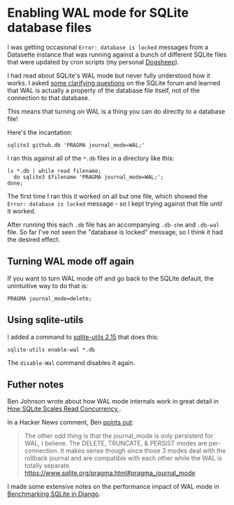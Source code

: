 # Enabling WAL mode for SQLite database files

I was getting occasional `Error: database is locked` messages from a Datasette instance that was running against a bunch of different SQLite files that were updated by cron scripts (my personal [Dogsheep](https://dogsheep.github.io/)).

I had read about SQLite's WAL mode but never fully understood how it works. I asked [some clarifying questions](https://sqlite.org/forum/forumpost/e6c238e854) on the SQLite forum and learned that WAL is actually a property of the database file itself, not of the connection to that database.

This means that turning on WAL is a thing you can do directly to a database file!

Here's the incantation:

    sqlite3 github.db 'PRAGMA journal_mode=WAL;'

I ran this against all of the `*.db` files in a directory like this:

    ls *.db | while read filename;
      do sqlite3 $filename 'PRAGMA journal_mode=WAL;';
    done;

The first time I ran this it worked on all but one file, which showed the `Error: database is locked` message - so I kept trying against that file until it worked.

After running this each `.db` file has an accompanying `.db-shm` and `.db-wal` file. So far I've not seen the "database is locked" message, so I think it had the desired effect.

## Turning WAL mode off again

If you want to turn WAL mode off and go back to the SQLite default, the unintuitive way to do that is:

    PRAGMA journal_mode=delete;

## Using sqlite-utils

I added a command to [sqlite-utils 2.15](https://sqlite-utils.datasette.io/en/stable/changelog.html#v2-15) that does this:

    sqlite-utils enable-wal *.db

The `disable-Wal` command disables it again.

## Futher notes

Ben Johnson wrote about how WAL mode internals work in great detail in [How SQLite Scales Read Concurrency ](https://fly.io/blog/sqlite-internals-wal/).

In a Hacker News comment, Ben [points out](https://news.ycombinator.com/item?id=32581486):

>  The other odd thing is that the journal_mode is only persistent for WAL, I believe. The DELETE, TRUNCATE, & PERSIST modes are per-connection. It makes sense though since those 3 modes deal with the rollback journal and are compatible with each other while the WAL is totally separate. https://www.sqlite.org/pragma.html#pragma_journal_mode

I made some extensive notes on the performance impact of WAL mode in [Benchmarking SQLite in Django](https://simonwillison.net/2022/Oct/23/datasette-gunicorn/#benchmarking-sqlite).
